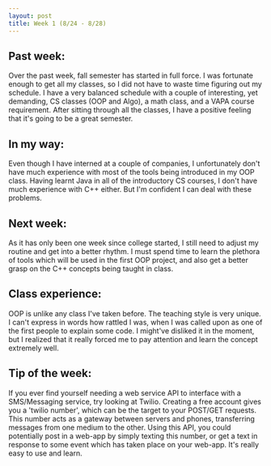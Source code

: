 ```yaml
---
layout: post
title: Week 1 (8/24 - 8/28)
---
```

## Past week:
Over the past week, fall semester has started in full force. I was fortunate enough to get all my classes, so I did not have to waste time figuring out my schedule. I have a very balanced schedule with a couple of interesting, yet demanding, CS classes (OOP and Algo), a math class, and a VAPA course requirement. After sitting through all the classes, I have a positive feeling that it's going to be a great semester.

## In my way:
Even though I have interned at a couple of companies, I unfortunately don't have much experience with most of the tools being introduced in my OOP class. Having learnt Java in all of the introductory CS courses, I don't have much experience with C++ either. But I'm confident I can deal with these problems.

## Next week:
As it has only been one week since college started, I still need to adjust my routine and get into a better rhythm. I must spend time to learn the plethora of tools which will be used in the first OOP project, and also get a better grasp on the C++ concepts being taught in class.

## Class experience:
OOP is unlike any class I've taken before. The teaching style is very unique. I can't express in words how rattled I was, when I was called upon as one of the first people to explain some code. I might've disliked it in the moment, but I realized that it really forced me to pay attention and learn the concept extremely well.

## Tip of the week:
If you ever find yourself needing a web service API to interface with a SMS/Messaging service, try looking at Twilio. Creating a free account gives you a 'twilio number', which can be the target to your POST/GET requests. This number acts as a gateway between servers and phones, transferring messages from one medium to the other. Using this API, you could potentially post in a web-app by simply texting this number, or get a text in response to some event which has taken place on your web-app. It's really easy to use and learn.
